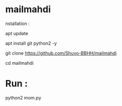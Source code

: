 # mailmahdi
nstallation :

apt update

apt install git python2 -y

git clone https://github.com/Shuvo-BBHH/mailmahdi


cd mailmahdi

# Run : 

python2 mom.py

